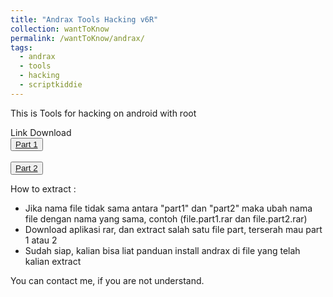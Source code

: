 ```yaml
---
title: "Andrax Tools Hacking v6R"
collection: wantToKnow
permalink: /wantToKnow/andrax/
tags:
  - andrax
  - tools
  - hacking
  - scriptkiddie
---
```


This is Tools for hacking on android with root

Link Download
<br>
<button class="btn-82"><a href="https://anonymfile.com/2q54l/andrxv6rpart1-2.rar"><span>Part 1</span></a></button>
<br>
<br>
<button class="btn-82"><a href="https://anonfiles.com/KbU6Ja7dy2"><span>Part 2</span></a></button>
<br>

How to extract :
- Jika nama file tidak sama antara "part1" dan "part2" maka ubah nama file dengan nama yang sama, contoh (file.part1.rar dan file.part2.rar)
- Download aplikasi rar, dan extract salah satu file part, terserah mau part 1 atau 2
- Sudah siap, kalian bisa liat panduan install andrax di file yang telah kalian extract

You can contact me, if you are not understand.
